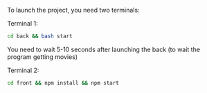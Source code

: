 To launch the project, you need two terminals:

Terminal 1:
```bash
cd back && bash start
```

You need to wait 5-10 seconds after launching the back (to wait the program getting movies)

Terminal 2:
```bash
cd front && npm install && npm start
```
